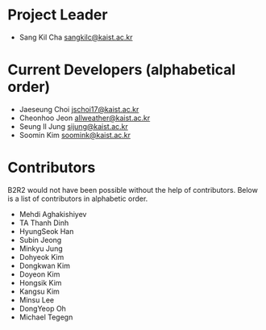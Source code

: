 # Project Leader
- Sang Kil Cha <sangkilc@kaist.ac.kr>

# Current Developers (alphabetical order)

- Jaeseung Choi <jschoi17@kaist.ac.kr>
- Cheonhoo Jeon <allweather@kaist.ac.kr>
- Seung Il Jung <sijung@kaist.ac.kr>
- Soomin Kim <soomink@kaist.ac.kr>

# Contributors

B2R2 would not have been possible without the help of contributors. Below is a
list of contributors in alphabetic order.

- Mehdi Aghakishiyev
- TA Thanh Dinh
- HyungSeok Han
- Subin Jeong
- Minkyu Jung
- Dohyeok Kim
- Dongkwan Kim
- Doyeon Kim
- Hongsik Kim
- Kangsu Kim
- Minsu Lee
- DongYeop Oh
- Michael Tegegn
